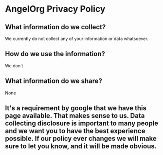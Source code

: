 # AngelOrg Privacy Policy
<h2>What information do we collect?</h2> 
<p>We currently do not collect any of your information or data whatsoever.</p> 
<h2>How do we use the information?</h2> 
<p>We don't</p> 
<h2>What information do we share?</h1> 
<p>None</p> 
<h2>It's a requirement by google that we have this page available. That makes sense to us. Data collecting disclosure is important to many people and we want you to have the best experience possible. If our policy ever changes we will make sure to let you know, and it will be made obvious.</h2>
